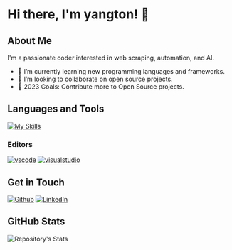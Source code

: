 # Hi there, I'm yangton! 👋

## About Me

I'm a passionate coder interested in web scraping, automation, and AI.

- 🌱 I’m currently learning new programming languages and frameworks.
- 👯 I’m looking to collaborate on open source projects.
- 🥅 2023 Goals: Contribute more to Open Source projects.

## Languages and Tools

[![My Skills](https://skillicons.dev/icons?i=go,python,docker,git,linux&perline=3)](https://skillicons.dev)

### Editors

[![vscode](https://skillicons.dev/icons?i=vscode&perline=3)](https://code.visualstudio.com/)
[![visualstudio](https://skillicons.dev/icons?i=visualstudio&perline=3)](https://visualstudio.microsoft.com/)

## Get in Touch

[![Github](https://skillicons.dev/icons?i=github&perline=3)](https://github.com/yangton)
[![LinkedIn](https://skillicons.dev/icons?i=linkedin&perline=3)](https://www.linkedin.com/in/yangton/)


## GitHub Stats

![Repository's Stats](https://github-readme-stats.vercel.app/api?username=yangton&show_icons=true&theme=radical&bg_color=000000&title_color=8E2DE2&text_color=ffffff&icon_color=8E2DE2)

